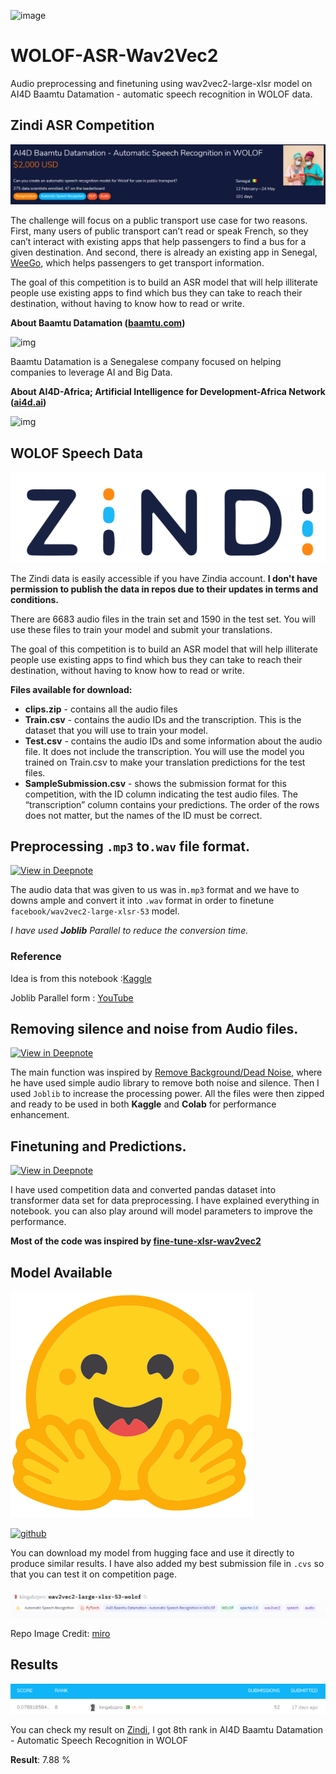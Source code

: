 ![image](https://user-images.githubusercontent.com/36753484/122463610-3dfb6e80-cfcf-11eb-9add-f171e902c9e4.png)


# WOLOF-ASR-Wav2Vec2
 Audio preprocessing and finetuning using wav2vec2-large-xlsr model on AI4D Baamtu Datamation - automatic speech recognition in WOLOF data.

## Zindi ASR Competition 

[![image-20210605165339167](img/image-20210605165339167.png)](https://zindi.africa/competitions/ai4d-baamtu-datamation-automatic-speech-recognition-in-wolof)

The challenge will focus on a public transport use case for two reasons. First, many users of public transport can’t read or speak French, so they can’t interact with existing apps that help passengers to find a bus for a given destination. And second, there is already an existing app in Senegal, [WeeGo](https://www.weegolines.com/), which helps passengers to get transport information.

The goal of this competition is to build an ASR model that will help illiterate people use existing apps to find which bus they can take to reach their destination, without having to know how to read or write.

**About Baamtu Datamation (**[**baamtu.com**](https://baamtu.com/)**)**

![img](https://zindpublic.blob.core.windows.net/public/uploads/image_attachment/image/668/b20d1f94-eefe-4cc0-81a8-063454bb8609.png)



Baamtu Datamation is a Senegalese company focused on helping companies to leverage AI and Big Data.

**About AI4D-Africa; Artificial Intelligence for Development-Africa Network (**[**ai4d.ai**](https://ai4d.ai/)**)**

![img](https://zindpublic.blob.core.windows.net/public/uploads/image_attachment/image/667/270177ae-6e2f-4ef3-aa8d-5d8521cc5df0.png)

## WOLOF Speech Data

<a href="https://zindi.africa/competitions/ai4d-baamtu-datamation-automatic-speech-recognition-in-wolof/data">
<img src="img/Zindi.svg"/></a>

The Zindi data is easily accessible if you have Zindia account. **I don't have permission to publish the data in repos due to their updates in terms and conditions.**

There are 6683 audio files in the train set and 1590 in the test set. You will use these files to train your model and submit your translations.

The goal of this competition is to build an ASR model that will help illiterate people use existing apps to find which bus they can take to reach their destination, without having to know how to read or write.

**Files available for download:**

- **clips.zip** - contains all the audio files
- **Train.csv** - contains the audio IDs and the transcription. This is the dataset that you will use to train your model.
- **Test.csv** - contains the audio IDs and some information about the audio file. It does not include the transcription. You will use the model you trained on Train.csv to make your translation predictions for the test files.
- **SampleSubmission.csv** - shows the submission format for this competition, with the ID column indicating the test audio files. The “transcription” column contains your predictions. The order of the rows does not matter, but the names of the ID must be correct.

## Preprocessing `.mp3` to`.wav` file format.

[![View in Deepnote](https://deepnote.com/static/buttons/view-in-deepnote-white.svg)](https://deepnote.com/viewer/github/kingabzpro/WOLOF-ASR-Wav2Vec2/blob/main/1-asr-mp3-to-wav-dataset.ipynb)

The audio data that was given to us was in`.mp3` format and we have to downs ample and convert it into `.wav` format in order to finetune `facebook/wav2vec2-large-xlsr-53` model. 

_I have used **Joblib** Parallel to reduce the conversion time._

### Reference

Idea is from this notebook :[Kaggle]( https://www.kaggle.com/raghaw/panda-medium-resolution-dataset-25x256x256)

Joblib Parallel form : [YouTube](https://www.youtube.com/watch?v=Ny3O4VpACkc&list=PL98nY_tJQXZnoCDfHLo58tRHUyNvrRVzn&index=4)



## Removing silence and noise from Audio files.

[![View in Deepnote](https://deepnote.com/static/buttons/view-in-deepnote-white.svg)](https://deepnote.com/viewer/github/kingabzpro/WOLOF-ASR-Wav2Vec2/blob/main/2-wolof-audio-noise-removing.ipynb)

The main function was inspired by [Remove Background/Dead Noise](https://www.kaggle.com/jainarindam/imp-remove-background-dead-noise), where he have used simple audio library to remove both noise and silence. Then I used `Joblib` to increase the processing power. All the files were then zipped and ready to be used in both **Kaggle** and **Colab** for performance enhancement. 

## Finetuning and Predictions.

[![View in Deepnote](https://deepnote.com/static/buttons/view-in-deepnote-white.svg)](https://deepnote.com/viewer/github/kingabzpro/WOLOF-ASR-Wav2Vec2/blob/main/3-asr-fine-tune-wolof-gdrive.ipynb)

I have used competition data and converted pandas dataset into transformer data set for data preprocessing. I have explained everything in notebook. you can also play around will model parameters to improve the performance. 

**Most of the code was inspired by [fine-tune-xlsr-wav2vec2](https://huggingface.co/blog/fine-tune-xlsr-wav2vec2)**

## Model Available 

![huggingface](img/HF.svg)

[![github](https://img.shields.io/badge/huggingface-wav2vec2_large_xlsr_53_wolof-ffbf00?logo=huggingface&style=for-the-badge)](https://huggingface.co/kingabzpro/wav2vec2-large-xlsr-53-wolof)

You can download my model from hugging face and use it directly to produce similar results. I have also added my best submission file in `.cvs` so that you can test it on competition page. 

[![image-20210605165906300](img/image-20210605165906300.png)](https://huggingface.co/kingabzpro/wav2vec2-large-xlsr-53-wolof)

Repo Image Credit: [miro](https://miro.medium.com/max/700/0*yiRqJ9RcZ9suWOFK.jpg)

## Results

![score](img/score.png)

You can check my result on [Zindi](https://zindi.africa/competitions/ai4d-baamtu-datamation-automatic-speech-recognition-in-wolof/leaderboard), I got 8th rank in AI4D Baamtu Datamation - Automatic Speech Recognition in WOLOF

**Result**: 7.88 %

